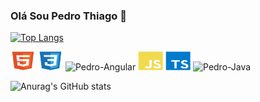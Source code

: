 ### Olá Sou Pedro Thiago 👋
[![Top Langs](https://github-readme-stats.vercel.app/api/top-langs/?username=PedroThiagoGC&layout=compact)](https://github.com/PedroThiagoGC/github-readme-stats)
<div>
  <img alling= center alt="Pedro-HTML5" height="30" width="40" src=https://raw.githubusercontent.com/devicons/devicon/master/icons/html5/html5-original.svg>
  <img alling= center alt="Pedro-CSS3" height="30" width="40" src=https://raw.githubusercontent.com/devicons/devicon/master/icons/css3/css3-original.svg >
  <img alling= center alt="Pedro-Angular" height="30" width="40" src= "https://cdn.jsdelivr.net/gh/devicons/devicon/icons/angularjs/angularjs-original.svg" >
  <img alling= center alt="Pedro-JS" height="30" width="40" src=https://raw.githubusercontent.com/devicons/devicon/master/icons/javascript/javascript-plain.svg >
  <img alling= center alt="Pedro-TS" height="30" width="40" src=https://raw.githubusercontent.com/devicons/devicon/master/icons/typescript/typescript-plain.svg >
  <img alling= center alt="Pedro-Java" height="30" width="40" src="https://cdn.jsdelivr.net/gh/devicons/devicon/icons/java/java-original.svg">
 
  ![Anurag's GitHub stats](https://github-readme-stats.vercel.app/api?username=PedroThiagoGc&show_icons=true&theme=radical)
</div>


<!--
**PedroThiagoGC/PedroThiagoGC** is a ✨ _special_ ✨ repository because its `README.md` (this file) appears on your GitHub profile.

Here are some ideas to get you started:

- 🔭 I’m currently working on ...
- 🌱 I’m currently learning ...
- 👯 I’m looking to collaborate on ...
- 🤔 I’m looking for help with ...
- 💬 Ask me about ...
- 📫 How to reach me: ...
- 😄 Pronouns: ...
- ⚡ Fun fact: ...
-->
